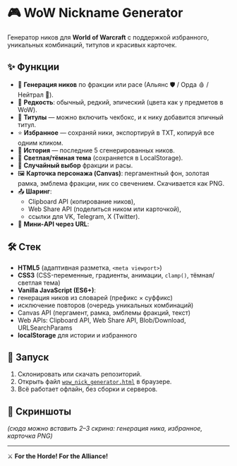 # 🎮 WoW Nickname Generator

Генератор ников для **World of Warcraft** с поддержкой избранного, уникальных комбинаций, титулов и красивых карточек.

## ✨ Функции

- 🔮 **Генерация ников** по фракции или расе (Альянс 🛡️ / Орда 🩸 / Нейтрал 🌿).
- 🧙 **Редкость**: обычный, редкий, эпический (цвета как у предметов в WoW).
- 📜 **Титулы** — можно включить чекбокс, и к нику добавится эпичный титул.
- ⭐ **Избранное** — сохраняй ники, экспортируй в TXT, копируй все одним кликом.
- 📂 **История** — последние 5 сгенерированных ников.
- 🌙 **Светлая/тёмная тема** (сохраняется в LocalStorage).
- 🎲 **Случайный выбор** фракции и расы.
- 🖼️ **Карточка персонажа (Canvas)**: пергаментный фон, золотая рамка, эмблема фракции, ник со свечением. Скачивается как PNG.
- 📤 **Шаринг**:
  - Clipboard API (копирование ников),
  - Web Share API (поделиться ником или карточкой),
  - ссылки для VK, Telegram, X (Twitter).
- 🔗 **Мини-API через URL**:

## 🛠️ Стек

- **HTML5** (адаптивная разметка, `<meta viewport>`)
- **CSS3** (CSS-переменные, градиенты, анимации, `clamp()`, тёмная/светлая тема)
- **Vanilla JavaScript (ES6+)**:
- генерация ников из словарей (префикс × суффикс)
- исключение повторов (очередь уникальных комбинаций)
- Canvas API (пергамент, рамка, эмблемы фракций, текст)
- Web APIs: Clipboard API, Web Share API, Blob/Download, URLSearchParams
- **localStorage** для истории и избранного

## 🚀 Запуск

1. Склонировать или скачать репозиторий.
2. Открыть файл [`wow_nick_generator.html`](./wow_nick_generator.html) в браузере.
3. Всё работает офлайн, без сборки и серверов.

## 📸 Скриншоты

*(сюда можно вставить 2–3 скрина: генерация ника, избранное, карточка PNG)*

---

⚔️ **For the Horde! For the Alliance!**
